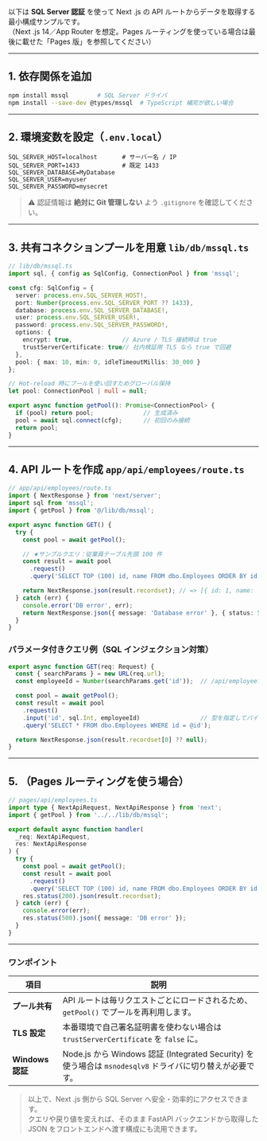 以下は **SQL Server 認証** を使って Next .js の API ルートからデータを取得する最小構成サンプルです。  
（Next .js 14／App Router を想定。Pages ルーティングを使っている場合は最後に載せた「Pages 版」を参照してください）

---

## 1. 依存関係を追加

```bash
npm install mssql        # SQL Server ドライバ
npm install --save-dev @types/mssql  # TypeScript 補完が欲しい場合
```

---

## 2. 環境変数を設定（`.env.local`）

```text
SQL_SERVER_HOST=localhost       # サーバー名 / IP
SQL_SERVER_PORT=1433            # 既定 1433
SQL_SERVER_DATABASE=MyDatabase
SQL_SERVER_USER=myuser
SQL_SERVER_PASSWORD=mysecret
```

> ⚠️ 認証情報は **絶対に Git 管理しない** よう `.gitignore` を確認してください。

---

## 3. 共有コネクションプールを用意 `lib/db/mssql.ts`

```ts
// lib/db/mssql.ts
import sql, { config as SqlConfig, ConnectionPool } from 'mssql';

const cfg: SqlConfig = {
  server: process.env.SQL_SERVER_HOST!,
  port: Number(process.env.SQL_SERVER_PORT ?? 1433),
  database: process.env.SQL_SERVER_DATABASE!,
  user: process.env.SQL_SERVER_USER!,
  password: process.env.SQL_SERVER_PASSWORD!,
  options: {
    encrypt: true,              // Azure / TLS 接続時は true
    trustServerCertificate: true// 社内検証用 TLS なら true で回避
  },
  pool: { max: 10, min: 0, idleTimeoutMillis: 30_000 }
};

// Hot-reload 時にプールを使い回すためグローバル保持
let pool: ConnectionPool | null = null;

export async function getPool(): Promise<ConnectionPool> {
  if (pool) return pool;              // 生成済み
  pool = await sql.connect(cfg);      // 初回のみ接続
  return pool;
}
```

---

## 4. API ルートを作成 `app/api/employees/route.ts`

```ts
// app/api/employees/route.ts
import { NextResponse } from 'next/server';
import sql from 'mssql';
import { getPool } from '@/lib/db/mssql';

export async function GET() {
  try {
    const pool = await getPool();

    // ★サンプルクエリ：従業員テーブル先頭 100 件
    const result = await pool
      .request()
      .query('SELECT TOP (100) id, name FROM dbo.Employees ORDER BY id');

    return NextResponse.json(result.recordset); // => [{ id: 1, name: '...' }, ...]
  } catch (err) {
    console.error('DB error', err);
    return NextResponse.json({ message: 'Database error' }, { status: 500 });
  }
}
```

### パラメータ付きクエリ例（SQL インジェクション対策）

```ts
export async function GET(req: Request) {
  const { searchParams } = new URL(req.url);
  const employeeId = Number(searchParams.get('id'));  // /api/employee?id=123

  const pool = await getPool();
  const result = await pool
    .request()
    .input('id', sql.Int, employeeId)                 // 型を指定してバインド
    .query('SELECT * FROM dbo.Employees WHERE id = @id');

  return NextResponse.json(result.recordset[0] ?? null);
}
```

---

## 5. （Pages ルーティングを使う場合）

```ts
// pages/api/employees.ts
import type { NextApiRequest, NextApiResponse } from 'next';
import { getPool } from '../../lib/db/mssql';

export default async function handler(
  _req: NextApiRequest,
  res: NextApiResponse
) {
  try {
    const pool = await getPool();
    const result = await pool
      .request()
      .query('SELECT TOP (100) id, name FROM dbo.Employees ORDER BY id');
    res.status(200).json(result.recordset);
  } catch (err) {
    console.error(err);
    res.status(500).json({ message: 'DB error' });
  }
}
```

---

### ワンポイント

|項目|説明|
|---|---|
|**プール共有**|API ルートは毎リクエストごとにロードされるため、`getPool()` でプールを再利用します。|
|**TLS 設定**|本番環境で自己署名証明書を使わない場合は `trustServerCertificate` を `false` に。|
|**Windows 認証**|Node.js から Windows 認証 (Integrated Security) を使う場合は `msnodesqlv8` ドライバに切り替えが必要です。|

> 以上で、Next .js 側から SQL Server へ安全・効率的にアクセスできます。  
> クエリや戻り値を変えれば、そのまま FastAPI バックエンドから取得した JSON をフロントエンドへ渡す構成にも流用できます。